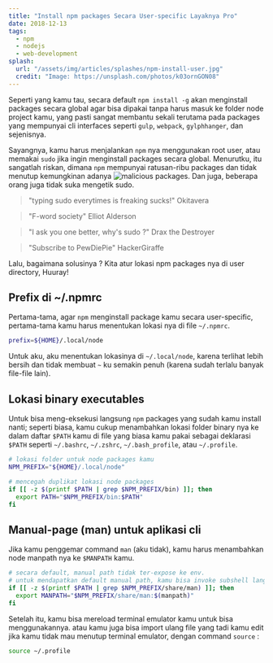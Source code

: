 ```yaml
---
title: "Install npm packages Secara User-specific Layaknya Pro"
date: 2018-12-13
tags:
  - npm
  - nodejs
  - web-development
splash:
  url: "/assets/img/articles/splashes/npm-install-user.jpg"
  credit: "Image: https://unsplash.com/photos/k03ornGON08"
---
```


Seperti yang kamu tau, secara default `npm install -g` akan menginstall packages secara global agar bisa dipakai tanpa harus masuk ke folder node project kamu, yang pasti sangat membantu sekali terutama pada packages yang mempunyai cli interfaces seperti `gulp`, `webpack`, `gylphhanger`, dan sejenisnya.

Sayangnya, kamu harus menjalankan `npm` nya menggunakan root user, atau memakai `sudo` jika ingin menginstall packages secara global.
Menurutku, itu sangatlah riskan, dimana `npm` mempunyai ratusan-ribu packages dan tidak menutup kemungkinan adanya ![malicious packages](https://www.google.com/search?q=npm+malicious+packages).
Dan juga, beberapa orang juga tidak suka mengetik sudo.

> "typing sudo everytimes is freaking sucks!"
> <span>Okitavera</span>

> "F-word society"
> <span>Elliot Alderson</span>

> "I ask you one better, why's sudo ?"
> <span>Drax the Destroyer</span>

> "Subscribe to PewDiePie"
> <span>HackerGiraffe</span>

Lalu, bagaimana solusinya ?
Kita atur lokasi npm packages nya di user directory, Huuray!

## Prefix di ~/.npmrc

Pertama-tama, agar `npm` menginstall package kamu secara user-specific, pertama-tama kamu harus menentukan lokasi nya di file `~/.npmrc`.

```bash
prefix=${HOME}/.local/node
```

Untuk aku, aku menentukan lokasinya di `~/.local/node`, karena terlihat lebih bersih dan tidak membuat `~` ku semakin penuh (karena sudah terlalu banyak file-file lain).

## Lokasi binary executables

Untuk bisa meng-eksekusi langsung `npm` packages yang sudah kamu install nanti; seperti biasa, kamu cukup menambahkan lokasi folder binary nya ke dalam daftar `$PATH` kamu di file yang biasa kamu pakai sebagai deklarasi `$PATH` seperti `~/.bashrc`, `~/.zshrc`, `~/.bash_profile`, atau `~/.profile`.

```bash
# lokasi folder untuk node packages kamu
NPM_PREFIX="${HOME}/.local/node"

# mencegah duplikat lokasi node packages
if [[ -z $(printf $PATH | grep $NPM_PREFIX/bin) ]]; then
  export PATH="$NPM_PREFIX/bin:$PATH"
fi
```

## Manual-page (man) untuk aplikasi cli

Jika kamu penggemar command `man` (aku tidak), kamu harus menambahkan node manpath nya ke `$MANPATH` kamu.

```bash
# secara default, manual path tidak ter-expose ke env.
# untuk mendapatkan default manual path, kamu bisa invoke subshell langsung : $(manpath)
if [[ -z $(printf $PATH | grep $NPM_PREFIX/share/man) ]]; then
  export MANPATH="$NPM_PREFIX/share/man:$(manpath)"
fi
```

Setelah itu, kamu bisa mereload terminal emulator kamu untuk bisa menggunakannya.
atau kamu juga bisa import ulang file yang tadi kamu edit jika kamu tidak mau menutup terminal emulator, dengan command `source` :

```bash
source ~/.profile
```
